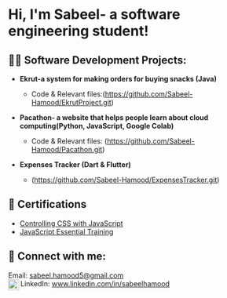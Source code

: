 <h1>Hi, I'm Sabeel- a software engineering student! <br/>

<h2>👩‍💻 Software Development Projects:</h2>

- <b>Ekrut-a system for making orders for buying snacks (Java)</b>
   - Code & Relevant files:(https://github.com/Sabeel-Hamood/EkrutProject.git)
  
- <b>Pacathon- a website that helps people learn about cloud computing(Python, JavaScript, Google Colab)</b>
  - Code & Relevant files: (https://github.com/Sabeel-Hamood/Pacathon.git)

- <b>Expenses Tracker (Dart & Flutter)</b>
  - (https://github.com/Sabeel-Hamood/ExpensesTracker.git)




<h2>📄 Certifications</h2>

- [Controlling CSS with JavaScript](https://lnkd.in/eiaexcdn)
- [JavaScript Essential Training]( https://lnkd.in/dGVNQane)

<h2> 🤳 Connect with me:</h2>

Email: sabeel.hamood5@gmail.com
<br>
LinkedIn: www.linkedin.com/in/sabeelhamood
[<img align="left" alt="JoshMadakor | LinkedIn" width="22px" src="https://cdn.jsdelivr.net/npm/simple-icons@v3/icons/linkedin.svg" />][linkedin]

[linkedin]: www.linkedin.com/in/sabeelhamood





